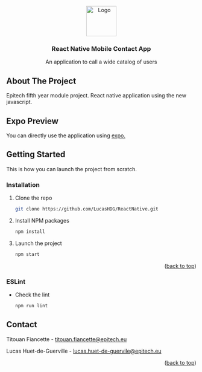 <div id="top"></div>

<br />
<div align="center">
  <a href="https://github.com/LucasHDG/ReactNative">
    <img src="https://reactnative.dev/img/tiny_logo.png" alt="Logo" width="80" height="80">
  </a>

<h3 align="center">React Native Mobile Contact App</h3>

  <p align="center">
    An application to call a wide catalog of users
    <br />
  </p>
</div>

<!-- ABOUT THE PROJECT -->
## About The Project

Epitech fifth year module project. React native application using the new javascript.

<!-- USAGE EXAMPLES -->
## Expo Preview

You can directly use the application using [expo.](https://expo.dev/@workona/ReactNativeExpo)

<!-- GETTING STARTED -->
## Getting Started

This is how you can launch the project from scratch.


### Installation

1. Clone the repo
   ```sh
   git clone https://github.com/LucasHDG/ReactNative.git
   ```
2. Install NPM packages
   ```sh
   npm install
   ```
3. Launch the project
   ```sh
   npm start
   ```

<p align="right">(<a href="#top">back to top</a>)</p>

### ESLint

* Check the lint
   ```sh
   npm run lint
   ```


<!-- CONTACT -->
## Contact

Titouan Fiancette - titouan.fiancette@epitech.eu

Lucas Huet-de-Guerville - lucas.huet-de-guervile@epitech.eu

<p align="right">(<a href="#top">back to top</a>)</p>
